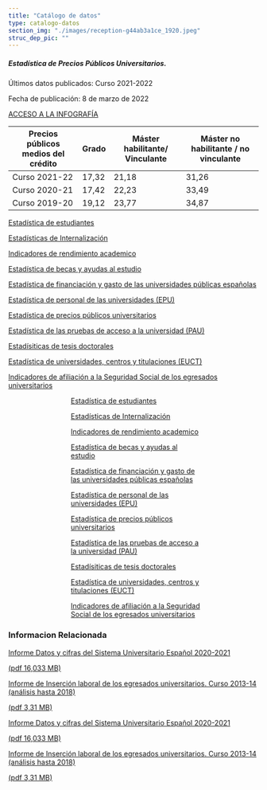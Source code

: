 ```yaml
---
title: "Catálogo de datos"
type: catalogo-datos
section_img: "./images/reception-g44ab3a1ce_1920.jpeg"
struc_dep_pic: ""
---
```

<div class="cards_infografia">
	<div class="row">
		<div class="col-lg-4 info_prev_card">
			<div class="card">
				<div class="card-body">
					<div class="cukarda_red"></div>
						<h5 class="card-title">Estadística de Precios Públicos Universitarios.</h5>
							<div class="content">
								<div class="text">
									<p class="text">Últimos datos publicados: Curso 2021-2022</p>
									<p class="text">Fecha de publicación: 8 de marzo de 2022</p>
								</div>                                
							</div>
							<div class="col-12 box_buttons">
								<a href="estadistica-precios/" class="btn btn_outline_blue">
                                ACCESO A LA INFOGRAFÍA 
									<i class="icon far fa-images"></i>
									<i class="hover_icon far fa-images"></i>
								</a>
							</div>
					</div>
            </div>
        </div>
        <div class="col-lg-8 card_img card_img_ip">				
<div class="tabla_custom mt-1">
      <div class="container cnt_xl">
        <div class="row">
          <div class="col-12 table-responsive">
		    <table id="demTable" class="table">
              <thead>
                <tr>
                  <th>Precios públicos medios del crédito</th>
                  <th>Grado</th>
                  <th>Máster habilitante/ Vinculante</th>
                  <th>Máster no habilitante / no vinculante</th>
                </tr>
              </thead>
              <tbody>
                <tr>
			<td>Curso 2021-22</td>
			<td>17,32</td>
			<td>21,18</td>
			<td>31,26</td>
		</tr>
		<tr>
			<td>Curso 2020-21</td>
			<td>17,42</td>
			<td>22,23</td>
			<td>33,49</td>
		</tr>
		<tr>
			<td>Curso 2019-20</td>
			<td>19,12</td>
			<td>23,77</td>
			<td>34,87</td>
		</tr>
              </tbody>
            </table>
				</div>
            </div>
		</div>	
	</div>	
</div>
</div>
</div>
</section>
<section>
        <article id="section_box_cards_blue" class="cards_box_custom mb-120">
            <div class="container container-xl">
                <div class="row">
                    <div class="col-lg-4 col-xl-3 mr-card-hover mb-20"> <!-- la primera carta -->
                        <a href="{{<siteurl>}}/estadisticas/catalogo-datos/estadisticas-estudiantes/" class="card card-img ">
                            <div class="box_icon">
                                <div class="img" style="background-image: url('{{<siteurl>}}/images/estadisticas/istockphoto-864602884-170667a.jpg');"></div>
                            </div>
                            <div class="card-body">
                                <p class="card-text card-text-blue">Estadística de estudiantes</p>
                            </div>
                        </a>
                    </div> <!-- el final de la primera carta -->
                    <div class="col-lg-4 col-xl-3 mr-card-hover"> <!-- la segunda carta -->
                        <a href="{{<siteurl>}}/estadisticas/catalogo-datos/estadisticas-internalizacion/" class="card card-img ">
                            <div class="box_icon">
                                <div class="img" style="background-image: url('{{<siteurl>}}/images/estadisticas/istockphoto-1129638600-170667a.jpg');"></div>
                            </div>
                            <div class="card-body">
                                <p class="card-text card-text-blue">Estadísticas de Internalización</p>
                            </div>
                        </a>
                    </div> <!-- el final de la segunda carta -->
                    <div class="col-lg-4 col-xl-3 mr-card-hover"> <!-- la tercera carta -->
                        <a href="{{<siteurl>}}/estadisticas/catalogo-datos/indicadores-rendimiento/" class="card card-img ">
                            <div class="box_icon">
                                <div class="img" style="background-image: url('{{<siteurl>}}/images/estadisticas/istockphoto-1145882183-612x612.jpg');"></div>
                            </div>
                            <div class="card-body">
                                <p class="card-text card-text-blue">Indicadores de rendimiento academico</p>
                            </div>
                        </a>
                    </div> <!-- el final de la tercera carta -->
                    <div class="col-lg-4 col-xl-3 mr-card-hover"> <!-- la cuarta carta -->
                        <a href="{{<siteurl>}}/estadisticas/catalogo-datos/estadisticas-becas/" class="card card-img ">
                            <div class="box_icon">
                                <div class="img" style="background-image: url('{{<siteurl>}}/images/estadisticas/istockphoto-1150233756-170667a.jpg');"></div>
                            </div>
                            <div class="card-body">
                                <p class="card-text card-text-blue">Estadística de becas y ayudas al estudio</p>
                            </div>
                        </a>
                    </div> <!-- el final de la cuarta carta -->
		<div class="col-lg-4 col-xl-3 mr-card-hover"> <!-- la quinta carta -->
                        <a href="{{<siteurl>}}/estadisticas/catalogo-datos/estadisticas-financiacion/" class="card card-img ">
                            <div class="box_icon">
                                <div class="img" style="background-image: url('{{<siteurl>}}/images/estadisticas/istockphoto-1156240802-612x612.jpg');"></div>
                            </div>
                            <div class="card-body">
                                <p class="card-text card-text-blue">Estadística de financiación y gasto de las universidades públicas españolas</p>
                            </div>
                        </a>
                    </div> <!-- el final de la quinta carta -->
                    <div class="col-lg-4 col-xl-3 mr-card-hover"> <!-- la sexta carta -->
                        <a href="{{<siteurl>}}/estadisticas/catalogo-datos/estadisticas-epu/" class="card card-img ">
                            <div class="box_icon">
                                <div class="img" style="background-image: url('{{<siteurl>}}/images/estadisticas/istockphoto-1159047794-612x612.jpg');"></div>
                            </div>
                            <div class="card-body">
                                <p class="card-text card-text-blue">Estadística de personal de las universidades (EPU)</p>
                            </div>
                        </a>
                    </div> <!-- el final de la sexta carta -->
                    <div class="col-lg-4 col-xl-3 mr-card-hover"> <!-- la septima carta -->
                        <a href="{{<siteurl>}}/estadisticas/catalogo-datos/estadisticas-precios-publicos/" class="card card-img ">
                            <div class="box_icon">
                                <div class="img" style="background-image: url('{{<siteurl>}}/images/estadisticas/istockphoto-1209646619-170667a.jpg');"></div>
                            </div>
                            <div class="card-body">
                                <p class="card-text card-text-blue">Estadística de precios públicos universitarios</p>
                            </div>
                        </a>
                    </div> <!-- el final de la septima carta -->
                    <div class="col-lg-4 col-xl-3 mr-card-hover"> <!-- la octava carta -->
                        <a href="{{<siteurl>}}/estadisticas/catalogo-datos/estadisticas-pau/" class="card card-img ">
                            <div class="box_icon">
                                <div class="img" style="background-image: url('{{<siteurl>}}/images/estadisticas/istockphoto-1221293664-612x612.jpg');"></div>
                            </div>
                            <div class="card-body">
                                <p class="card-text card-text-blue">Estadística de las pruebas de acceso a la universidad (PAU)</p>
                            </div>
                        </a>
                    </div> <!-- el final de la octava carta -->
		<div class="col-lg-4 col-xl-3 mr-card-hover"> <!-- la novena carta -->
                        <a href="{{<siteurl>}}/estadisticas/catalogo-datos/estadisticas-tesis-doctorales" class="card card-img ">
                            <div class="box_icon">
                                <div class="img" style="background-image: url('{{<siteurl>}}/images/estadisticas/istockphoto-1266858252-612x612.jpg');"></div>
                            </div>
                            <div class="card-body">
                                <p class="card-text card-text-blue">Estadísiticas de tesis doctorales</p>
                            </div>
                        </a>
                    </div> <!-- el final de la novena carta -->
                    <div class="col-lg-4 col-xl-3 mr-card-hover"> <!-- la decima carta -->
                        <a href="{{<siteurl>}}/estadisticas/catalogo-datos/estadisticas-euct/" class="card card-img ">
                            <div class="box_icon">
                                <div class="img" style="background-image: url('{{<siteurl>}}/images/estadisticas/istockphoto-1271697775-170667a.jpg');"></div>
                            </div>
                            <div class="card-body">
                                <p class="card-text card-text-blue">Estadística de universidades, centros y titulaciones (EUCT)</p>
                            </div>
                        </a>
                    </div> <!-- el final de la decima carta -->
                    <div class="col-lg-4 col-xl-3 mr-card-hover"> <!-- la undecima carta -->
                        <a href="{{<siteurl>}}/estadisticas/catalogo-datos/indicadores-afiliacion/" class="card card-img ">
                            <div class="box_icon">
                                <div class="img" style="background-image: url('{{<siteurl>}}/images/estadisticas/istockphoto-1282110869-170667a.jpg');"></div>
                            </div>
                            <div class="card-body">
                                <p class="card-text card-text-blue">Indicadores de afiliación a la Seguridad Social de los egresados universitarios</p>
                            </div>
                        </a>
                    </div> <!-- el final de la undecima carta -->
                </div>
            </div>
        </article>
</section>
<!-- MOBILE VERSION WITH SLIDER -->
<section>
        <article id="section_box_cards_blue_slider_img">
            <div class="container">
                <div class="row">
                <div class="col-12">
                    <div class="swiper swiper-initialized swiper-horizontal swiper-pointer-events" id="slider_cardsBlue">
                        <div class="swiper-wrapper" id="swiper-wrapper-7a10d501af4740f8" aria-live="polite" style="transition-duration: 0ms; transform: translate3d(125.763px, 0px, 0px);">
                            <div class="swiper-slide swiper-slide-active" style="width: 264.474px; margin-right: 15px;"> <!-- la primera carta -->
                                <a href="{{<siteurl>}}/estadisticas/catalogo-datos/estadisticas-estudiantes/" class="card card-img">
                                    <div class="box_icon">
                                        <div class="img" style="background-image: url('{{<siteurl>}}/images/estadisticas/istockphoto-864602884-170667a.jpg');"></div>
                                    </div>
                                    <div class="card-body">
                                        <p class="card-text card-text-blue">Estadística de estudiantes</p>
                                    </div>
                                </a>
                            </div> <!-- el final de la primera carta -->
                            <div class="swiper-slide swiper-slide-next" style="width: 264.474px; margin-right: 15px;"> <!-- la segunda carta -->
                                <a href="{{<siteurl>}}/estadisticas/catalogo-datos/estadisticas-internalizacion/" class="card card-img">
                                    <div class="box_icon">
                                        <div class="img" style="background-image: url('{{<siteurl>}}/images/estadisticas/istockphoto-1129638600-170667a.jpg');"></div>
                                    </div>
                                    <div class="card-body">
                                        <p class="card-text card-text-blue">Estadísticas de Internalización</p>
                                    </div>
                                </a>
                            </div> <!-- el final de la segunda carta -->
                            <div class="swiper-slide" style="width: 264.474px; margin-right: 15px;"> <!-- la tercera carta -->
                                <a href="{{<siteurl>}}/estadisticas/catalogo-datos/indicadores-rendimiento/" class="card card-img">
                                    <div class="box_icon">
                                        <div class="img" style="background-image: url('{{<siteurl>}}/images/estadisticas/istockphoto-1145882183-612x612.jpg');"></div>
                                    </div>
                                    <div class="card-body">
                                        <p class="card-text card-text-blue">Indicadores de rendimiento academico</p>
                                    </div>
                                </a>
                            </div> <!-- el final de la tercera carta -->
                            <div class="swiper-slide" style="width: 264.474px; margin-right: 15px;"> <!-- la cuarta carta -->
                                <a href="{{<siteurl>}}/estadisticas/catalogo-datos/estadisticas-becas/" class="card card-img">
                                    <div class="box_icon">
                                        <div class="img" style="background-image: url('{{<siteurl>}}/images/estadisticas/istockphoto-1150233756-170667a.jpg');"></div>
                                    </div>
                                    <div class="card-body">
                                        <p class="card-text card-text-blue">Estadística de becas y ayudas al estudio</p>
                                    </div>
                                </a>
                            </div> <!-- el final de la cuarta carta -->
			<div class="swiper-slide swiper-slide-active" style="width: 264.474px; margin-right: 15px;"> <!-- la quinta carta -->
                                <a href="{{<siteurl>}}/estadisticas/catalogo-datos/estadisticas-financiacion/" class="card card-img">
                                    <div class="box_icon">
                                        <div class="img" style="background-image: url('{{<siteurl>}}/images/estadisticas/istockphoto-1156240802-612x612.jpg');"></div>
                                    </div>
                                    <div class="card-body">
                                        <p class="card-text card-text-blue">Estadística de financiación y gasto de las universidades públicas españolas</p>
                                    </div>
                                </a>
                            </div> <!-- el final de la quinta carta -->
                            <div class="swiper-slide swiper-slide-next" style="width: 264.474px; margin-right: 15px;"> <!-- la sexta carta -->
                                <a href="{{<siteurl>}}/estadisticas/catalogo-datos/estadisticas-epu/" class="card card-img">
                                    <div class="box_icon">
                                        <div class="img" style="background-image: url('{{<siteurl>}}/images/estadisticas/istockphoto-1159047794-612x612.jpg');"></div>
                                    </div>
                                    <div class="card-body">
                                        <p class="card-text card-text-blue">Estadística de personal de las universidades (EPU)</p>
                                    </div>
                                </a>
                            </div> <!-- el final de la sexta carta -->
                            <div class="swiper-slide" style="width: 264.474px; margin-right: 15px;"> <!-- la septima carta -->
                                <a href="{{<siteurl>}}/estadisticas/catalogo-datos/estadisticas-precios-publicos/" class="card card-img">
                                    <div class="box_icon">
                                        <div class="img" style="background-image: url('{{<siteurl>}}/images/estadisticas/istockphoto-1209646619-170667a.jpg');"></div>
                                    </div>
                                    <div class="card-body">
                                        <p class="card-text card-text-blue">Estadística de precios públicos universitarios</p>
                                    </div>
                                </a>
                            </div> <!-- el final de la septima carta -->
                            <div class="swiper-slide" style="width: 264.474px; margin-right: 15px;"> <!-- la octava carta -->
                                <a href="#" class="card card-img">
                                    <div class="box_icon">
                                        <div class="img" style="background-image: url('{{<siteurl>}}/images/estadisticas/istockphoto-1221293664-612x612.jpg');"></div>
                                    </div>
                                    <div class="card-body">
                                        <p class="card-text card-text-blue">Estadística de las pruebas de acceso a la universidad (PAU)</p>
                                    </div>
                                </a>
                            </div> <!-- el final de la octava carta -->
			<div class="swiper-slide swiper-slide-active" style="width: 264.474px; margin-right: 15px;"> <!-- la novena carta -->
                                <a href="#" class="card card-img">
                                    <div class="box_icon">
                                        <div class="img" style="background-image: url('{{<siteurl>}}/images/estadisticas/istockphoto-1266858252-612x612.jpg');"></div>
                                    </div>
                                    <div class="card-body">
                                        <p class="card-text card-text-blue">Estadísiticas de tesis doctorales</p>
                                    </div>
                                </a>
                            </div> <!-- el final de la novena carta -->
                            <div class="swiper-slide swiper-slide-next" style="width: 264.474px; margin-right: 15px;"> <!-- la decima carta -->
                                <a href="{{<siteurl>}}/estadisticas/catalogo-datos/estadisticas-euct/" class="card card-img">
                                    <div class="box_icon">
                                        <div class="img" style="background-image: url('{{<siteurl>}}/images/estadisticas/istockphoto-1271697775-170667a.jpg');"></div>
                                    </div>
                                    <div class="card-body">
                                        <p class="card-text card-text-blue">Estadística de universidades, centros y titulaciones (EUCT)</p>
                                    </div>
                                </a>
                            </div> <!-- el final de la decima carta -->
                            <div class="swiper-slide" style="width: 264.474px; margin-right: 15px;"> <!-- la undecima carta -->
                                <a href="{{<siteurl>}}/estadisticas/catalogo-datos/indicadores-afiliacion/" class="card card-img">
                                    <div class="box_icon">
                                        <div class="img" style="background-image: url('{{<siteurl>}}/images/estadisticas/istockphoto-1282110869-170667a.jpg');"></div>
                                    </div>
                                    <div class="card-body">
                                        <p class="card-text card-text-blue">Indicadores de afiliación a la Seguridad Social de los egresados universitarios</p>
                                    </div>
                                </a>
                            </div> <!-- el final de la undecima carta -->
                        </div>
                        <div class="swiper-pagination swiper-pagination-clickable swiper-pagination-bullets swiper-pagination-horizontal"><span class="swiper-pagination-bullet swiper-pagination-bullet-active" tabindex="0" role="button" aria-label="Go to slide 1" aria-current="true"></span><span class="swiper-pagination-bullet" tabindex="0" role="button" aria-label="Go to slide 2"></span><span class="swiper-pagination-bullet" tabindex="0" role="button" aria-label="Go to slide 3"></span><span class="swiper-pagination-bullet" tabindex="0" role="button" aria-label="Go to slide 4"></span></div>
                        <span class="swiper-notification" aria-live="assertive" aria-atomic="true"></span></div>
                    </div>
                </div>
            </div>
        </article>
 </section>
 <section>
        <article id="content_text" class="mt-0 mb-15">
            <div class="container container-xl">
                <div class="row row_center">
                    <div class="col-12 box_card_title d-flex">
                        <h3 class="title_separador"><i class="fas fa-download"></i>Informacion Relacionada</h3>
                    </div>
                    <div class="col-lg-12 cards_download_cnt">
                        <div class="row">
                            <div class="download_card"> <!-- el primer boton de descarga -->
                                <a class="card" href="{{<siteurl>}}/documentos/PDF/estadisticas/Datos_y_Cifras_2020-21.pdf" target="_blank">
                                    <div class="card-header">
                                        <i class="fal fa-download"></i>
                                    </div>
                                    <div class="card-body">
                                        <p class="text_body">Informe Datos y cifras del Sistema Universitario Español 2020-2021 </p>
                                        <p class="text_file">
                                            <i class="fal fa-file-pdf pdf_icon"></i>  (pdf 16,033 MB)
                                        </p>
                                    </div>
                                </a>
                            </div> <!-- el final del primer botón de descarga -->
                            <div class="download_card"> <!-- el segundo boton de descarga -->
                                <a class="card" href="./files/archivo_de_prueba.pdf" target="_blank">
                                    <div class="card-header">
                                        <i class="fal fa-download"></i>
                                    </div>
                                    <div class="card-body">
                                        <p class="text_body"> Informe de Inserción laboral de los egresados universitarios. Curso 2013-14 (análisis hasta 2018) </p>
                                        <p class="text_file">
                                            <i class="fal fa-file-pdf pdf_icon"></i>  (pdf 3,31 MB)
                                        </p>
                                    </div>
                                </a>
                            </div><!-- el final del segundo botón de descarga -->
						</div>
                    </div>
					 <!-- MOBILE VERSION WITH SLIDER -->
                    <div class="col-12" id="section_box_download_card_slider">
                        <div class="swiper" id="slider_download_archive">
                        <div class="swiper-wrapper">
                            <div class="swiper-slide">
                                <div class="download_card"> <!-- el primer boton de descarga -->
                                    <a class="card" href="{{<siteurl>}}/documentos/PDF/estadisticas/Datos_y_Cifras_2020-21.pdf" target="_blank">
                                        <div class="card-header">
                                            <i class="fal fa-download"></i>
                                        </div>
                                        <div class="card-body">
                                            <p class="text_body">Informe Datos y cifras del Sistema Universitario Español 2020-2021</p>
                                            <p class="text_file">
                                                <i class="fal fa-file-pdf pdf_icon"></i> 
                                                (pdf 16,033 MB)
                                            </p>
                                        </div>
                                    </a>
                                </div> <!-- el final del primer botón de descarga -->
                                <div class="download_card">
                                    <a class="card" href="#" target="_blank">
                                        <div class="card-header">
                                            <i class="fal fa-download"></i>
                                        </div>
                                        <div class="card-body">
                                            <p class="text_body">Informe de Inserción laboral de los egresados universitarios. Curso 2013-14 (análisis hasta 2018)</p>
                                            <p class="text_file">
                                                <i class="fal fa-file-pdf pdf_icon"></i> 
                                                (pdf 3,31 MB)
                                            </p>
                                        </div>
                                    </a>
                                </div>
							</div>
						</div> 
					</div>
                </div>
            <div class="swiper-pagination"></div>
                        </div>
                    </div>
                </div>
            </div>
        </article>
    </section>
